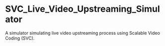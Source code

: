 # SVC_Live_Video_Upstreaming_Simulator
A simulator simulating live video upstreaming process using Scalable Video Coding (SVC). 
